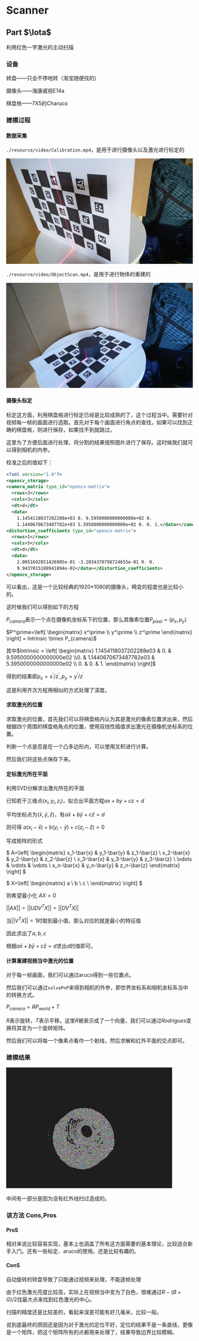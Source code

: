 # Scanner

## Part $\Iota$

利用红色一字激光的主动扫描

### 设备

转盘——只会不停地转（淘宝随便找的）

摄像头——海康威视E14a

棋盘格——7X5的Charuco

### 建模过程

#### 数据采集

`./resource/video/Calibration.mp4`，是用于进行摄像头以及激光进行标定的

![](https://github.com/Muliphein/Scanner/blob/main/README.assets/image-20211013180406391.png)

`./resource/video/ObjectScan.mp4`，是用于进行物体的重建的

![](https://github.com/Muliphein/Scanner/blob/main/README.assets/image-20211013180437501.png)

#### 摄像头标定

标定这方面，利用棋盘格进行标定已经是比较成熟的了，这个过程当中。需要针对视频每一帧的画面进行选取。首先对于每个画面进行角点的查找，如果可以找到正确的棋盘格，则进行保存，如果找不到就跳过。

这里为了方便后面进行处理，将分割的结果按照图片进行了保存。这时候我们就可以得到相机的内参。

校准之后的值如下：

```xml
<?xml version="1.0"?>
<opencv_storage>
<camera_matrix type_id="opencv-matrix">
  <rows>3</rows>
  <cols>3</cols>
  <dt>d</dt>
  <data>
    1.1454118037202288e+03 0. 9.5950000000000000e+02 0.
    1.1440670673487782e+03 5.3950000000000000e+02 0. 0. 1.</data></camera_matrix>
<distortion_coefficients type_id="opencv-matrix">
  <rows>1</rows>
  <cols>5</cols>
  <dt>d</dt>
  <data>
    2.0051692851426905e-01 -3.2034378798724655e-01 0. 0.
    9.9437015188941894e-02</data></distortion_coefficients>
</opencv_storage>

```

可以看出，这是一个比较经典的1920*1080的摄像头，畸变的程度也是比较小的。

这时候我们可以得到如下的方程

$P_{camera}$表示一个点在摄像机坐标系下的位置，那么其像素位置$P_{pixel}=(p_x, p_y)$

$P^\prime=\left[
    \begin{matrix}
        x^\prime \\ 
        y^\prime \\ 
        z^\prime
    \end{matrix} 
  \right] = Intrinsic \times P_{camera}$

其中$Intrinsic = \left[
    \begin{matrix}
        1.1454118037202288e03 & 0. & 9.5950000000000000e02 \\0. & 1.1440670673487782e03 & 5.3950000000000000e02 \\ 0. & 0. & 1.
    \end{matrix} 
  \right]$

得到的结果即$p_x = x^\prime/z^\prime, p_y=y^\prime/z^\prime$

这是利用齐次方程用相似的方式处理了深度。

#### 求取激光的位置

求取激光的位置，首先我们可以将棋盘格内认为其是激光的像素位置求出来，然后根据四个周围的棋盘格角点的位置，使用双线性插值求出激光在摄像机坐标系的位置。

判断一个点是否是在一个凸多边形内，可以使用叉积进行计算。

然后我们将这些点保存下来。

#### 定标激光所在平面

利用SVD分解求出激光所在的平面

已知若干三维点$(x_i, y_i, z_i)$，拟合出平面方程$ax+by+cz=d$

平均坐标点为$(\bar{x}, \bar{y}, \bar{z})$，有$a\bar{x}+b\bar{y}+c\bar{z}=d$

则可得 $a(x_i-\bar{x})+b(y_i-\bar{y})+c(z_i-\bar{z}) = 0$

写成矩阵的形式

$
A=\left[
    \begin{matrix}
        x_1-\bar{x} & y_1-\bar{y} & z_1-\bar{z} \\ 
        x_2-\bar{x} & y_2-\bar{y} & z_2-\bar{z} \\ 
        x_3-\bar{x} & y_3-\bar{y} & z_3-\bar{z} \\ \vdots & \vdots & \vdots \\ 
        x_n-\bar{x} & y_n-\bar{y} & z_n-\bar{z}
    \end{matrix} 
  \right]
$

$
X=\left[
    \begin{matrix}
        a \\
        b \\
        c \\
    \end{matrix}
  \right]
$

则希望最小化 $AX = 0$

$||AX|| = ||UDV^{T}X|| = ||DV^{T}X||$

当$||V^TX||=1$时取到最小值，那么对应的就是最小的特征值

因此求出了$a,b,c$

根据$a\bar{x}+b\bar{y}+c\bar{z}=d$求出$d$的值即可。

#### 计算重建视频当中激光的位置

对于每一帧画面，我们可以通过aruco得到一些位置点。

然后我们可以通过`solvePnP`来得到相机的外参，即世界坐标系和相机坐标系当中的转换方式。

$P_{camera}=RP_{world}+T$

$R$表示旋转，$T$表示平移。这里$R$被表示成了一个向量，我们可以通过$Rodrigues$变换将其变为一个旋转矩阵。

然后我们可以将每一个像素点看作一个射线，然后求解和红外平面的交点即可。

### 建模结果

![](https://github.com/Muliphein/Scanner/blob/main/README.assets/image-20211013215620498.png)

中间有一部分是因为没有红外线扫过造成的。

### 该方法 Cons,Pros

#### ProS

相对来说比较容易实现，基本上也涵盖了所有这方面需要的基本理论，比较适合新手入门。还有一些标定、aruco的使用。还是比较有趣的。

#### ConS

自动旋转的转盘导致了只能通过视频来处理，不能逐帧处理

由于红色激光亮度比较高，实际上在视频当中变为了白色，很难通过$R-(B+G)/2$找最大点来找到红色激光的中心。

扫描的精度还是比较差的，看起来误差可能有好几毫米，比较一般。

说到底最终的原因还是因为对于激光的定位不好，定位的结果不是一条直线，更像是一个矩阵，把这个矩阵所有的点都用来处理了，结果导致边界比较模糊。

